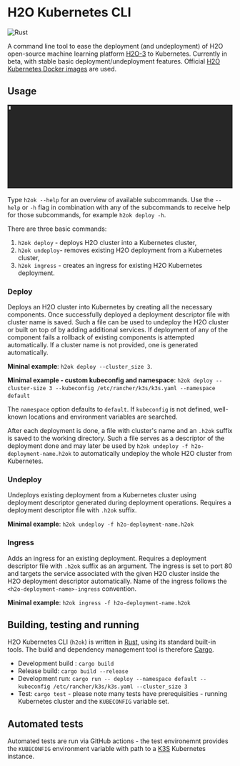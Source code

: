 # H2O Kubernetes CLI

![Rust](https://github.com/h2oai/h2o-kubernetes/workflows/Rust/badge.svg)

A command line tool to ease the deployment (and undeployment) of H2O open-source machine learning platform [H2O-3](https://github.com/h2oai/h2o-3) to Kubernetes. Currently in beta, with stable basic deployment/undeployment features. Official [H2O Kubernetes Docker images](https://hub.docker.com/r/h2oai/h2o-open-source-k8s) are used.

## Usage

![H2O Usage in console](h2ok.gif)

Type `h2ok --help` for an overview of available subcommands. Use the `--help` or `-h` flag in combination with any of the subcommands to receive help for those subcommands, for example `h2ok deploy -h`.

There are three basic commands:
1. `h2ok deploy` - deploys H2O cluster into a Kubernetes cluster,
1. `h2ok undeploy`- removes existing H2O deployment from a Kubernetes cluster,
1. `h2ok ingress` - creates an ingress for existing H2O Kubernetes deployment.

### Deploy
Deploys an H2O cluster into Kubernetes by creating all the necessary components. Once successfully deployed a deployment descriptor file with cluster name is saved. Such a file can be used to undeploy the H2O cluster or built on top of by adding additional services.
If deployment of any of the component fails a rollback of existing components is attempted automatically. If a cluster name is not provided, one is generated automatically.
 
**Mininal example**: `h2ok deploy --cluster_size 3`.

**Minimal example - custom kubeconfig and namespace**: `h2ok deploy --cluster-size 3 --kubeconfig /etc/rancher/k3s/k3s.yaml --namespace default`

The `namespace` option defaults to `default`. If `kubeconfig` is not defined, well-known locations and environment variables are searched.

After each deployment is done, a file with cluster's name and an `.h2ok` suffix is saved to the working directory. Such a file serves as a descriptor of the deployment done and may later be used by `h2ok undeploy -f h2o-deployment-name.h2ok` to automatically undeploy the whole H2O cluster from Kubernetes.

### Undeploy
Undeploys existing deployment from a Kubernetes cluster using deployment descriptor generated during deployment operations. Requires a deployment descriptor file with `.h2ok` suffix.

**Minimal example**: `h2ok undeploy -f h2o-deployment-name.h2ok`

### Ingress
Adds an ingress for an existing deployment. Requires a deployment descriptor file with `.h2ok` suffix as an argument. The ingress is set to port 80 and targets the service
associated with the given H2O cluster inside the H2O deployment descriptor automatically. Name of the ingress follows the `<h2o-deployment-name>-ingress` convention.

**Minimal example**: `h2ok ingress -f h2o-deployment-name.h2ok`

## Building, testing and running

H2O Kubernetes CLI (`h2ok`) is written in [Rust](https://www.rust-lang.org/), using its standard built-in tools. The build and dependency management tool is therefore [Cargo](https://crates.io/).

- Development build : `cargo build`
- Release build: `cargo build --release`
- Development run: `cargo run -- deploy --namespace default --kubeconfig /etc/rancher/k3s/k3s.yaml --cluster_size 3`
- Test: `cargo test` - please note many tests have prerequisities - running Kubernetes cluster and the `KUBECONFIG` variable set.

## Automated tests
Automated tests are run via GitHub actions - the test environemnt provides the `KUBECONFIG` environment variable with path to a [K3S](https://k3s.io/) Kubernetes instance.
